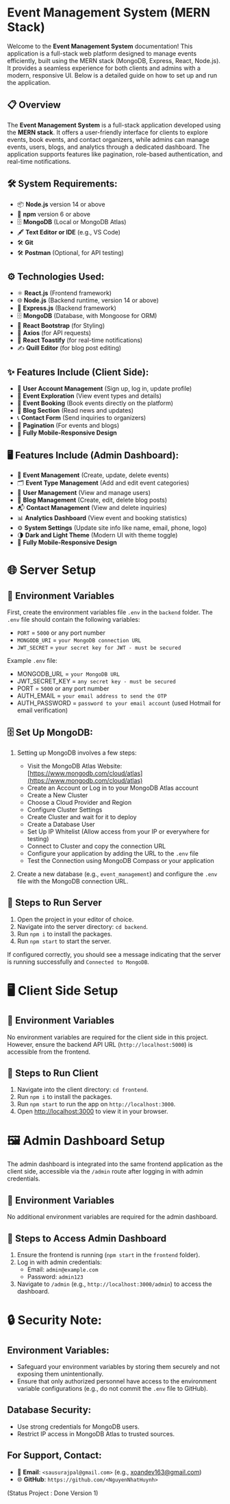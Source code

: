 # Event Management System (MERN Stack)

Welcome to the **Event Management System** documentation! This application is a full-stack web platform designed to manage events efficiently, built using the MERN stack (MongoDB, Express, React, Node.js). It provides a seamless experience for both clients and admins with a modern, responsive UI. Below is a detailed guide on how to set up and run the application.

## 📋 Overview

The **Event Management System** is a full-stack application developed using the **MERN stack**. It offers a user-friendly interface for clients to explore events, book events, and contact organizers, while admins can manage events, users, blogs, and analytics through a dedicated dashboard. The application supports features like pagination, role-based authentication, and real-time notifications.

## 🛠️ System Requirements:
- 📦 **Node.js** version 14 or above
- 🔄 **npm** version 6 or above
- 🗄️ **MongoDB** (Local or MongoDB Atlas)
- 🖋️ **Text Editor or IDE** (e.g., VS Code)
- 🛠️ **Git**
- 🛠️ **Postman** (Optional, for API testing)

## ⚙️ Technologies Used:
- ⚛️ **React.js** (Frontend framework)
- 🌐 **Node.js** (Backend runtime, version 14 or above)
- 🚀 **Express.js** (Backend framework)
- 🗄️ **MongoDB** (Database, with Mongoose for ORM)
- 🎨 **React Bootstrap** (for Styling)
- 🔗 **Axios** (for API requests)
- 🔔 **React Toastify** (for real-time notifications)
- ✍️ **Quill Editor** (for blog post editing)

## ✨ Features Include (Client Side):
- 👤 **User Account Management** (Sign up, log in, update profile)
- 📅 **Event Exploration** (View event types and details)
- 📝 **Event Booking** (Book events directly on the platform)
- 📰 **Blog Section** (Read news and updates)
- 📞 **Contact Form** (Send inquiries to organizers)
- 🔢 **Pagination** (For events and blogs)
- 📱 **Fully Mobile-Responsive Design**

## 🖥️ Features Include (Admin Dashboard):
- 📅 **Event Management** (Create, update, delete events)
- 🗂️ **Event Type Management** (Add and edit event categories)
- 👥 **User Management** (View and manage users)
- 📰 **Blog Management** (Create, edit, delete blog posts)
- 📬 **Contact Management** (View and delete inquiries)
- 📊 **Analytics Dashboard** (View event and booking statistics)
- ⚙️ **System Settings** (Update site info like name, email, phone, logo)
- 🌗 **Dark and Light Theme** (Modern UI with theme toggle)
- 📱 **Fully Mobile-Responsive Design**

# 🌐 Server Setup

## 🔑 Environment Variables
First, create the environment variables file `.env` in the `backend` folder. The `.env` file should contain the following variables:

- `PORT` = `5000` or any port number
- `MONGODB_URI` = `your MongoDB connection URL`
- `JWT_SECRET` = `your secret key for JWT - must be secured`

Example `.env` file:
- MONGODB_URL = `your MongoDB URL`
- JWT_SECRET_KEY = `any secret key - must be secured`
- PORT = `5000` or any port number
- AUTH_EMAIL = `your email address to send the OTP`
- AUTH_PASSWORD = `password to your email account` (used Hotmail for email verification)



## 🗄️ Set Up MongoDB:
1. Setting up MongoDB involves a few steps:
    - Visit the MongoDB Atlas Website: [https://www.mongodb.com/cloud/atlas](https://www.mongodb.com/cloud/atlas)
    - Create an Account or Log in to your MongoDB Atlas account
    - Create a New Cluster
    - Choose a Cloud Provider and Region
    - Configure Cluster Settings
    - Create Cluster and wait for it to deploy
    - Create a Database User
    - Set Up IP Whitelist (Allow access from your IP or everywhere for testing)
    - Connect to Cluster and copy the connection URL
    - Configure your application by adding the URL to the `.env` file
    - Test the Connection using MongoDB Compass or your application

2. Create a new database (e.g., `event_management`) and configure the `.env` file with the MongoDB connection URL.

## 🚀 Steps to Run Server
1. Open the project in your editor of choice.
2. Navigate into the server directory: `cd backend`.
3. Run `npm i` to install the packages.
4. Run `npm start` to start the server.

If configured correctly, you should see a message indicating that the server is running successfully and `Connected to MongoDB`.

# 🖥️ Client Side Setup

## 🔑 Environment Variables
No environment variables are required for the client side in this project. However, ensure the backend API URL (`http://localhost:5000`) is accessible from the frontend.

## 🚀 Steps to Run Client
1. Navigate into the client directory: `cd frontend`.
2. Run `npm i` to install the packages.
3. Run `npm start` to run the app on `http://localhost:3000`.
4. Open [http://localhost:3000](http://localhost:3000) to view it in your browser.

# 🖼️ Admin Dashboard Setup
The admin dashboard is integrated into the same frontend application as the client side, accessible via the `/admin` route after logging in with admin credentials.

## 🔑 Environment Variables
No additional environment variables are required for the admin dashboard.

## 🚀 Steps to Access Admin Dashboard
1. Ensure the frontend is running (`npm start` in the `frontend` folder).
2. Log in with admin credentials:
   - Email: `admin@example.com`
   - Password: `admin123`
3. Navigate to `/admin` (e.g., `http://localhost:3000/admin`) to access the dashboard.

# 🔒 Security Note:

## Environment Variables:
- Safeguard your environment variables by storing them securely and not exposing them unintentionally.
- Ensure that only authorized personnel have access to the environment variable configurations (e.g., do not commit the `.env` file to GitHub).

## Database Security:
- Use strong credentials for MongoDB users.
- Restrict IP access in MongoDB Atlas to trusted sources.

## For Support, Contact:
- 📧 **Email**: `<sausurajpal@gmail.com>` (e.g., xoandev163@gmail.com)
- 🌐 **GitHub**: `https://github.com/<NguyenNhatHuynh>`

(Status Project : Done Version 1)
